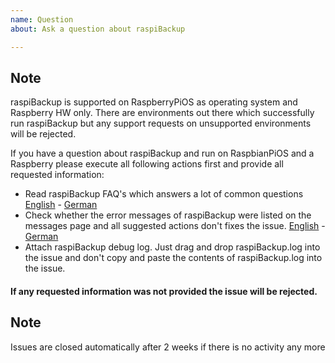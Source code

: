 ```yaml
---
name: Question 
about: Ask a question about raspiBackup

---
```


## Note
raspiBackup is supported on RaspberryPiOS as operating system and Raspberry HW only. There are environments out there which successfully run raspiBackup but any support requests on unsupported environments will be rejected. 

If you have a question about raspiBackup and run on RaspbianPiOS and a Raspberry please execute all following actions first and provide all requested information:

* Read raspiBackup FAQ's which answers a lot of common questions [English](https://www.linux-tips-and-tricks.de/en/faq) - [German](https://www.linux-tips-and-tricks.de/de/faq)
* Check whether the error messages of raspiBackup were listed on the messages page and all suggested actions don't fixes the issue. [English](https://linux-tips-and-tricks.de/en/rmessages) - [German](https://linux-tips-and-tricks.de/de/fehlermeldungen)
* Attach raspiBackup debug log. Just drag and drop raspiBackup.log into the issue and don't copy and paste the contents of raspiBackup.log into the issue.

#### If any requested information was not provided the issue will be rejected.

## Note
Issues are closed automatically after 2 weeks if there is no activity any more
